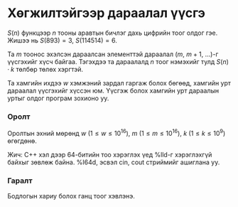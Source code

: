 Хөгжилтэйгээр дараалал үүсгэ
============================

$S(n)$ функцээр $n$ тооны аравтын бичлэг дахь цифрийн тоог олдог гэе. Жишээ нь
$S(893)=3$, $S(114514)=6$.

Та $m$ тоонос эхэлсэн дараалсан элементтэй дараалал ($m$, $m+1$, ...)-г
үүсгэхийг хүсч байгаа. Тэгэхдээ та дараалалд $n$ тоог нэмэхийг тулд $S(n)·k$
төлбөр төлөх хэргтэй.

Та хамгийн ихдээ $w$ хэмжэний зардал гаргаж болох бөгөөд, хамгийн урт дараалал
үүсгэхийг хүссэн юм. Үүсгэж болох хамгийн урт дараалын уртыг олдог програм
зохионо уу.


### Оролт
Оролтын эхний мөрөнд $w$ ($1 ≤ w ≤10^{16}$), $m$ ($1 ≤ m ≤ 10^{16}$), $k$ ($1 ≤
k ≤ 10^9$) өгөгдөнө.

Жич: C++ хэл дээр 64-битийн тоо хэрэглэх үед %lld-г хэрэглэхгүй байхыг зөвлөж
байна. %I64d, эсвэл cin, cout стриймийг ашиглана уу.


### Гаралт
Бодлогын хариу болох ганц тоог хэвлэнэ.
